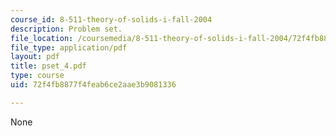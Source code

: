 ```yaml
---
course_id: 8-511-theory-of-solids-i-fall-2004
description: Problem set.
file_location: /coursemedia/8-511-theory-of-solids-i-fall-2004/72f4fb8877f4feab6ce2aae3b9081336_pset_4.pdf
file_type: application/pdf
layout: pdf
title: pset_4.pdf
type: course
uid: 72f4fb8877f4feab6ce2aae3b9081336

---
```

None